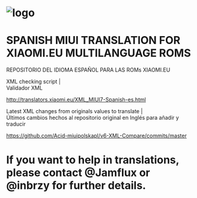 # ![logo](http://s33.postimg.org/7qee18f4v/xiaomies_es.png) 

# SPANISH MIUI TRANSLATION FOR XIAOMI.EU MULTILANGUAGE ROMS
REPOSITORIO DEL IDIOMA ESPAÑOL PARA LAS ROMs XIAOMI.EU

XML checking script  |  
Validador XML

http://translators.xiaomi.eu/XML_MIUI7-Spanish-es.html

Latest XML changes from originals values to translate  |  
Últimos cambios hechos al repositorio original en Inglés para añadir y traducir


https://github.com/Acid-miuipolskapl/v6-XML-Compare/commits/master

# If you want to help in translations, please contact @Jamflux or @inbrzy for further details.
